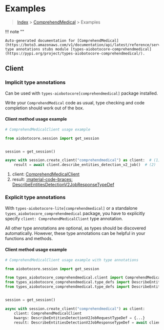 # Examples

> [Index](../README.md) > [ComprehendMedical](./README.md) > Examples

!!! note ""

    Auto-generated documentation for [ComprehendMedical](https://boto3.amazonaws.com/v1/documentation/api/latest/reference/services/comprehendmedical.html#comprehendmedical)
    type annotations stubs module [types-aiobotocore-comprehendmedical](https://pypi.org/project/types-aiobotocore-comprehendmedical/).

## Client

### Implicit type annotations

Can be used with `types-aiobotocore[comprehendmedical]` package installed.

Write your `ComprehendMedical` code as usual,
type checking and code completion should work out of the box.



#### Client method usage example

```python
# ComprehendMedicalClient usage example

from aiobotocore.session import get_session


session = get_session()

async with session.create_client("comprehendmedical") as client:  # (1)
    result = await client.describe_entities_detection_v2_job()  # (2)
```

1. client: [ComprehendMedicalClient](./client.md)
2. result: [:material-code-braces: DescribeEntitiesDetectionV2JobResponseTypeDef](./type_defs.md#describeentitiesdetectionv2jobresponsetypedef)






### Explicit type annotations

With `types-aiobotocore-lite[comprehendmedical]`
or a standalone `types_aiobotocore_comprehendmedical` package, you have to explicitly specify
`client: ComprehendMedicalClient` type annotation.

All other type annotations are optional, as types should be discovered automatically.
However, these type annotations can be helpful in your functions and methods.


#### Client method usage example

```python
# ComprehendMedicalClient usage example with type annotations

from aiobotocore.session import get_session

from types_aiobotocore_comprehendmedical.client import ComprehendMedicalClient
from types_aiobotocore_comprehendmedical.type_defs import DescribeEntitiesDetectionV2JobResponseTypeDef
from types_aiobotocore_comprehendmedical.type_defs import DescribeEntitiesDetectionV2JobRequestTypeDef


session = get_session()

async with session.create_client("comprehendmedical") as client:
    client: ComprehendMedicalClient
    kwargs: DescribeEntitiesDetectionV2JobRequestTypeDef = {...}
    result: DescribeEntitiesDetectionV2JobResponseTypeDef = await client.describe_entities_detection_v2_job(**kwargs)
```




